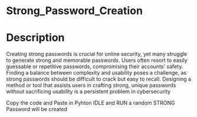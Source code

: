 # Strong_Password_Creation

# Description
Creating strong passwords is crucial for online security, yet many struggle to generate strong and memorable passwords. 
Users often resort to easily guessable or repetitive passwords, compromising their accounts' safety. 
Finding a balance between complexity and usability poses a challenge, as strong passwords should be difficult to crack but easy to recall. 
Designing a method or tool that assists users in crafting strong, unique passwords without sacrificing usability is a persistent problem in cybersecurity



Copy the code and Paste in Pyhton IDLE
and RUN  a random STRONG Password will be created
